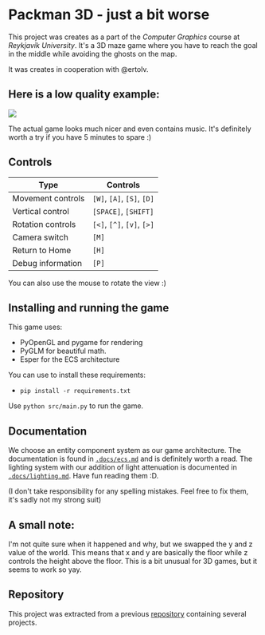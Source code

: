 # Packman 3D - just a bit worse
This project was creates as a part of the _Computer Graphics_ course at _Reykjavík University_. It's a 3D maze game where you have to reach the goal in the middle while avoiding the ghosts on the map.

It was creates in cooperation with @ertolv.

## Here is a low quality example:
![](res/readme/example.gif)

The actual game looks much nicer and even contains music. It's definitely worth a try if you have 5 minutes to spare :)

## Controls
| Type              | Controls                   |
| ----------------- | -------------------------- |
| Movement controls | `[W]`, `[A]`, `[S]`, `[D]` |
| Vertical control  | `[SPACE]`, `[SHIFT]`       |
| Rotation controls | `[<]`, `[^]`, `[v]`, `[>]` |
| Camera switch     | `[M]`                      |
| Return to Home    | `[H]`                      |
| Debug information | `[P]`                      | 

You can also use the mouse to rotate the view :)

## Installing and running the game
This game uses: 
* PyOpenGL and pygame for rendering
* PyGLM for beautiful math.
* Esper for the ECS architecture

You can use to install these requirements:
* `pip install -r requirements.txt`

Use `python src/main.py` to run the game.

## Documentation
We choose an entity component system as our game architecture. The documentation is found in [`.docs/ecs.md`](.docs/ecs.md) and is definitely worth a read. The lighting system with our addition of light attenuation is documented in [`.docs/lighting.md`](.docs/lighting.md). Have fun reading them :D.

(I don't take responsibility for any spelling mistakes. Feel free to fix them, it's sadly not my strong suit)

## A small note:
I'm not quite sure when it happened and why, but we swapped the y and z value of the world. This means that x and y are basically the floor while z controls the height above the floor. This is a bit unusual for 3D games, but it seems to work so yay.

## Repository
This project was extracted from a previous [repository](https://github.com/xFrednet/ru_tgra_Computer-Graphics/tree/03ea2939ef882d420cef6fd575a9e1d5afa98b30) containing several projects. 
